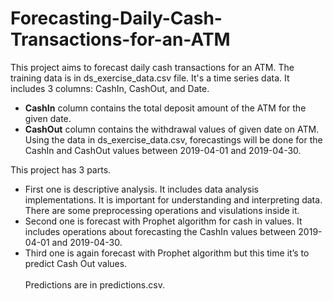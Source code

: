 # Forecasting-Daily-Cash-Transactions-for-an-ATM
This project aims to forecast daily cash transactions for an ATM. The training data is in ds_exercise_data.csv file. It's a time series data. It includes 3 columns: CashIn, CashOut, and Date. <br>
- **CashIn** column contains the total deposit amount of the ATM for the given date.
- **CashOut** column contains the withdrawal values of given date on ATM.<br>
Using the data in ds_exercise_data.csv, forecastings will be done for the CashIn and CashOut values between 2019-04-01 and 2019-04-30.<br>

This project has 3 parts. 
   - First one is descriptive analysis. It includes data analysis implementations. It is important for understanding and interpreting data. There are some preprocessing operations and visulations inside it. 
   - Second one is forecast with Prophet algorithm for cash in values. It includes operations about forecasting the CashIn values between 2019-04-01 and 2019-04-30. 
   - Third one is again forecast with Prophet algorithm but this time it’s to predict Cash Out values.<br>
<br>Predictions are in predictions.csv.</br>

 
